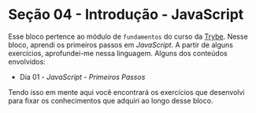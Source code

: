 # Seção 04 - Introdução - JavaScript

Esse bloco pertence ao módulo de `fundamentos` do curso da [Trybe](https://www.betrybe.com/). Nesse bloco, aprendi os primeiros passos em _JavaScript_. A partir de alguns exercícios, aprofundei-me nessa linguagem. Alguns dos conteúdos envolvidos:

- Dia 01 - _JavaScript - Primeiros Passos_

Tendo isso em mente aqui você encontrará os exercícios que desenvolvi para fixar os conhecimentos que adquiri ao longo desse bloco.